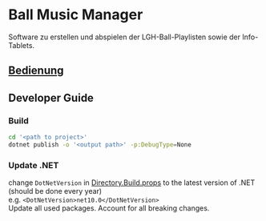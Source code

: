 # Ball Music Manager
Software zu erstellen und abspielen der LGH-Ball-Playlisten sowie der Info-Tablets.

## [Bedienung](docs/README.md)

## Developer Guide
### Build
```bash
cd '<path to project>'
dotnet publish -o '<output path>' -p:DebugType=None
```
### Update .NET
change `DotNetVersion` in [Directory.Build.props](Directory.Build.props) to the latest version of .NET (should be done every year)<br>
e.g. `<DotNetVersion>net10.0</DotNetVersion>`<br>
Update all used packages. Account for all breaking changes.